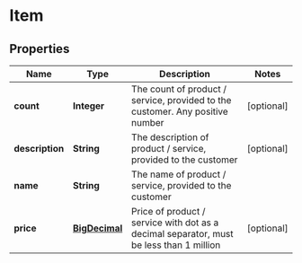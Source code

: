 
# Item

## Properties
Name | Type | Description | Notes
------------ | ------------- | ------------- | -------------
**count** | **Integer** | The count of product / service, provided to the customer. Any positive number |  [optional]
**description** | **String** | The description of product / service, provided to the customer |  [optional]
**name** | **String** | The name of product / service, provided to the customer | 
**price** | [**BigDecimal**](BigDecimal.md) | Price of product / service with dot as a decimal separator, must be less than 1 million |  [optional]



